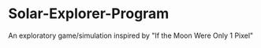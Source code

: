 # Solar-Explorer-Program
An exploratory game/simulation inspired by "If the Moon Were Only 1 Pixel"
